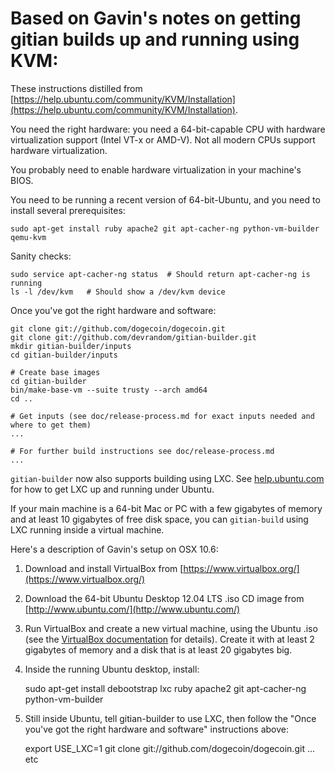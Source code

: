 # Based on Gavin's notes on getting gitian builds up and running using KVM:

These instructions distilled from [https://help.ubuntu.com/community/KVM/Installation](https://help.ubuntu.com/community/KVM/Installation).

You need the right hardware: you need a 64-bit-capable CPU with hardware virtualization support \(Intel VT-x or AMD-V\). Not all modern CPUs support hardware virtualization.

You probably need to enable hardware virtualization in your machine's BIOS.

You need to be running a recent version of 64-bit-Ubuntu, and you need to install several prerequisites:

```text
sudo apt-get install ruby apache2 git apt-cacher-ng python-vm-builder qemu-kvm
```

Sanity checks:

```text
sudo service apt-cacher-ng status  # Should return apt-cacher-ng is running
ls -l /dev/kvm   # Should show a /dev/kvm device
```

Once you've got the right hardware and software:

```text
git clone git://github.com/dogecoin/dogecoin.git
git clone git://github.com/devrandom/gitian-builder.git
mkdir gitian-builder/inputs
cd gitian-builder/inputs

# Create base images
cd gitian-builder
bin/make-base-vm --suite trusty --arch amd64
cd ..

# Get inputs (see doc/release-process.md for exact inputs needed and where to get them)
...

# For further build instructions see doc/release-process.md
...
```

`gitian-builder` now also supports building using LXC. See [help.ubuntu.com](https://help.ubuntu.com/14.04/serverguide/lxc.html) for how to get LXC up and running under Ubuntu.

If your main machine is a 64-bit Mac or PC with a few gigabytes of memory and at least 10 gigabytes of free disk space, you can `gitian-build` using LXC running inside a virtual machine.

Here's a description of Gavin's setup on OSX 10.6:

1. Download and install VirtualBox from [https://www.virtualbox.org/](https://www.virtualbox.org/)
2. Download the 64-bit Ubuntu Desktop 12.04 LTS .iso CD image from [http://www.ubuntu.com/](http://www.ubuntu.com/)
3. Run VirtualBox and create a new virtual machine, using the Ubuntu .iso \(see the [VirtualBox documentation](https://www.virtualbox.org/wiki/Documentation) for details\). Create it with at least 2 gigabytes of memory and a disk that is at least 20 gigabytes big.
4. Inside the running Ubuntu desktop, install:

   sudo apt-get install debootstrap lxc ruby apache2 git apt-cacher-ng python-vm-builder

5. Still inside Ubuntu, tell gitian-builder to use LXC, then follow the "Once you've got the right hardware and software" instructions above:

   export USE\_LXC=1 git clone git://github.com/dogecoin/dogecoin.git ... etc

